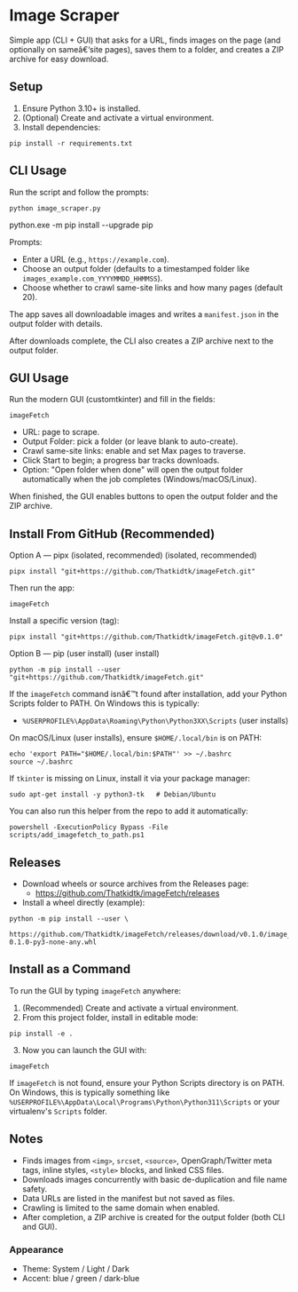 ﻿# Image Scraper

Simple app (CLI + GUI) that asks for a URL, finds images on the page (and optionally on sameâ€‘site pages), saves them to a folder, and creates a ZIP archive for easy download.

## Setup

1. Ensure Python 3.10+ is installed.
2. (Optional) Create and activate a virtual environment.
3. Install dependencies:

```
pip install -r requirements.txt
```

## CLI Usage

Run the script and follow the prompts:

```
python image_scraper.py
```
python.exe -m pip install --upgrade pip

Prompts:
- Enter a URL (e.g., `https://example.com`).
- Choose an output folder (defaults to a timestamped folder like `images_example.com_YYYYMMDD_HHMMSS`).
- Choose whether to crawl same-site links and how many pages (default 20).

The app saves all downloadable images and writes a `manifest.json` in the output folder with details.

After downloads complete, the CLI also creates a ZIP archive next to the output folder.

## GUI Usage

Run the modern GUI (customtkinter) and fill in the fields:

```
imageFetch
```

- URL: page to scrape.
- Output Folder: pick a folder (or leave blank to auto-create).
- Crawl same-site links: enable and set Max pages to traverse.
- Click Start to begin; a progress bar tracks downloads.
 - Option: "Open folder when done" will open the output folder automatically when the job completes (Windows/macOS/Linux).

When finished, the GUI enables buttons to open the output folder and the ZIP archive.

## Install From GitHub (Recommended)

Option A — pipx (isolated, recommended) (isolated, recommended)

```
pipx install "git+https://github.com/Thatkidtk/imageFetch.git"
```

Then run the app:

```
imageFetch
```

Install a specific version (tag):

```
pipx install "git+https://github.com/Thatkidtk/imageFetch.git@v0.1.0"
```

Option B — pip (user install) (user install)

```
python -m pip install --user "git+https://github.com/Thatkidtk/imageFetch.git"
```

If the `imageFetch` command isnâ€™t found after installation, add your Python Scripts folder to PATH. On Windows this is typically:

- `%USERPROFILE%\AppData\Roaming\Python\Python3XX\Scripts` (user installs)

On macOS/Linux (user installs), ensure `$HOME/.local/bin` is on PATH:

```
echo 'export PATH="$HOME/.local/bin:$PATH"' >> ~/.bashrc
source ~/.bashrc
```

If `tkinter` is missing on Linux, install it via your package manager:

```
sudo apt-get install -y python3-tk   # Debian/Ubuntu
```

You can also run this helper from the repo to add it automatically:

```
powershell -ExecutionPolicy Bypass -File scripts/add_imagefetch_to_path.ps1
```

## Releases

- Download wheels or source archives from the Releases page:
  - https://github.com/Thatkidtk/imageFetch/releases
- Install a wheel directly (example):

```
python -m pip install --user \
  https://github.com/Thatkidtk/imageFetch/releases/download/v0.1.0/image_scraper_app-0.1.0-py3-none-any.whl
```

## Install as a Command

To run the GUI by typing `imageFetch` anywhere:

1. (Recommended) Create and activate a virtual environment.
2. From this project folder, install in editable mode:

```
pip install -e .
```

3. Now you can launch the GUI with:

```
imageFetch
```

If `imageFetch` is not found, ensure your Python Scripts directory is on PATH. On Windows, this is typically something like `%USERPROFILE%\AppData\Local\Programs\Python\Python311\Scripts` or your virtualenv's `Scripts` folder.

## Notes

- Finds images from `<img>`, `srcset`, `<source>`, OpenGraph/Twitter meta tags, inline styles, `<style>` blocks, and linked CSS files.
- Downloads images concurrently with basic de-duplication and file name safety.
- Data URLs are listed in the manifest but not saved as files.
- Crawling is limited to the same domain when enabled.
- After completion, a ZIP archive is created for the output folder (both CLI and GUI).


### Appearance
- Theme: System / Light / Dark
- Accent: blue / green / dark-blue

